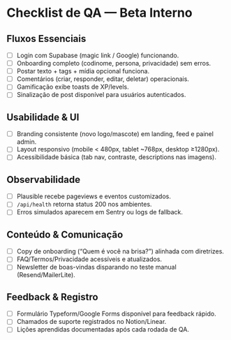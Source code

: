 # Checklist de QA — Beta Interno

## Fluxos Essenciais
- [ ] Login com Supabase (magic link / Google) funcionando.
- [ ] Onboarding completo (codinome, persona, privacidade) sem erros.
- [ ] Postar texto + tags + mídia opcional funciona.
- [ ] Comentários (criar, responder, editar, deletar) operacionais.
- [ ] Gamificação exibe toasts de XP/levels.
- [ ] Sinalização de post disponível para usuários autenticados.

## Usabilidade & UI
- [ ] Branding consistente (novo logo/mascote) em landing, feed e painel admin.
- [ ] Layout responsivo (mobile < 480px, tablet ~768px, desktop ≥1280px).
- [ ] Acessibilidade básica (tab nav, contraste, descriptions nas imagens).

## Observabilidade
- [ ] Plausible recebe pageviews e eventos customizados.
- [ ] `/api/health` retorna status 200 nos ambientes.
- [ ] Erros simulados aparecem em Sentry ou logs de fallback.

## Conteúdo & Comunicação
- [ ] Copy de onboarding (“Quem é você na brisa?”) alinhada com diretrizes.
- [ ] FAQ/Termos/Privacidade acessíveis e atualizados.
- [ ] Newsletter de boas-vindas disparando no teste manual (Resend/MailerLite).

## Feedback & Registro
- [ ] Formulário Typeform/Google Forms disponível para feedback rápido.
- [ ] Chamados de suporte registrados no Notion/Linear.
- [ ] Lições aprendidas documentadas após cada rodada de QA.
